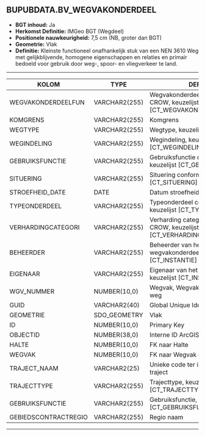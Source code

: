 ﻿## BUPUBDATA.BV_WEGVAKONDERDEEL


* __BGT inhoud:__ Ja
* __Herkomst Definitie:__ IMGeo BGT (Wegdeel)
* __Positionele nauwkeurigheid:__ 7,5 cm (NB, groter dan BGT)
* __Geometrie:__ Vlak
* __Definitie:__ Kleinste functioneel onafhankelijk stuk van een NEN 3610 Weg met gelijkblijvende, homogene eigenschappen
en relaties en primair bedoeld voor gebruik door weg-, spoor- en vliegverkeer te land.

***

|KOLOM                               |TYPE              |DEFINITIE|
|------                              |----              |-----    |
|WEGVAKONDERDEELFUN                  |VARCHAR2(255)     |Wegvakonderdeel functie volgens CROW, keuzelijst [CT_WEGVAKONDERDEEL_FUNCTIE]|
|KOMGRENS                            |VARCHAR2(255)     |Komgrens|
|WEGTYPE                             |VARCHAR2(255)     |Wegtype, keuzelijst [CT_WEGTYPE]|
|WEGINDELING                         |VARCHAR2(255)     |Wegindeling, keuzelijst [CT_WEGINDELING]|
|GEBRUIKSFUNCTIE                     |VARCHAR2(255)     |Gebruiksfunctie conform CROW, keuzelijst [CT_GEBRUIKSFUNCTIE]|
|SITUERING                           |VARCHAR2(255)     |Situering conform CROW, keuzelijst [CT_SITUERING]|
|STROEFHEID_DATE                     |DATE              |Datum stroefheid meting|
|TYPEONDERDEEL                       |VARCHAR2(255)     |Typeonderdeel conform CROW, keuzelijst [CT_TYPE_ONDERDEEL]|
|VERHARDINGCATEGORI                  |VARCHAR2(255)     |Verharding categorie conform CROW, keuzelijst [CT_VERHARDING_CATEGORIE]|
|BEHEERDER                           |VARCHAR2(255)     |Beheerder van het wegvakonderdeel, keuzelijst [CT_INSTANTIE]|
|EIGENAAR                            |VARCHAR2(255)     |Eigenaar van het wegvakonderdeel, keuzelijst [CT_INSTANTIE]|
|WGV_NUMMER                          |NUMBER(10,0)      |Wegvak, Wegvak nummer, uniek per weg|
|GUID                                |VARCHAR2(40)      |Global Unique Identifier|
|GEOMETRIE                           |SDO_GEOMETRY      |Vlak|
|ID                                  |NUMBER(10,0)      |Primary Key|
|OBJECTID                            |NUMBER(38,0)      |Interne ID ArcGIS|
|HALTE                               |NUMBER(10,0)      |FK naar Halte|
|WEGVAK                              |NUMBER(10,0)      |FK naar Wegvak object|
|TRAJECT_NAAM                        |VARCHAR2(25)      |Unieke code ter identificatie van een traject|
|TRAJECTTYPE                         |VARCHAR2(255)    |Trajecttype, keuzelijst [CT_TRAJECTTYPE]|
|GEBRUIKSFUNCTIE                     |VARCHAR2(255)    |Gebruiksfunctie, keuzelijst [CT_GEBRUIKSFUNCTIE]|
|GEBIEDSCONTRACTREGIO                |VARCHAR2(255)  |Regio naam|
    

***

